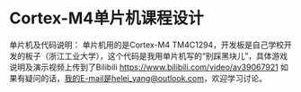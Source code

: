 # Cortex-M4单片机课程设计
单片机及代码说明：
  单片机用的是Cortex-M4 TM4C1294，开发板是自己学校开发的板子（浙江工业大学），这个代码是我用单片机写的“别踩黑块儿”，具体游戏说明及演示视频上传到了Bilibili https://www.bilibili.com/video/av39067921
如果有疑问的话，我的E-mail是helei_yang@outlook.com，欢迎学习讨论。
